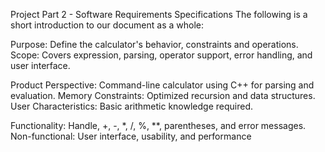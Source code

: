 Project Part 2 - Software Requirements Specifications
The following is a short introduction to our document as a whole:

Purpose: Define the calculator's behavior, constraints and operations.
Scope: Covers expression, parsing, operator support, error handling, and user interface.

Product Perspective: Command-line calculator using C++ for parsing and evaluation.
Memory Constraints: Optimized recursion and data structures.
User Characteristics: Basic arithmetic knowledge required.

Functionality: Handle, +, -, *, /, %, **, parentheses, and error messages.
Non-functional: User interface, usability, and performance
